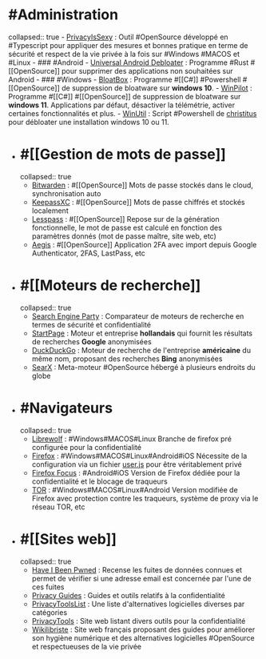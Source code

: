 # #Administration
collapsed:: true
	- [PrivacyIsSexy](https://privacy.sexy/) : Outil #OpenSource développé en #Typescript pour appliquer des mesures et bonnes pratique en terme de sécurité et respect de la vie privée à la fois sur #Windows #MACOS et #Linux
	- ### #Android
		- [Universal Android Debloater](https://github.com/0x192/universal-android-debloater) :  Programme #Rust #[[OpenSource]] pour supprimer des applications non souhaitées sur Android
	- ### #Windows
		- [BloatBox](https://github.com/builtbybel/bloatbox#community-package) :  Programme #[[C#]] #Powershell #[[OpenSource]] de suppression de bloatware sur **windows 10**.
		- [WinPilot](https://github.com/builtbybel/Winpilot) : Programme #[[C#]] #[[OpenSource]] de suppression de bloatware sur **windows 11**. Applications par défaut, désactiver la télémétrie, activer certaines fonctionnalités et plus.
		- [WinUtil](https://github.com/ChrisTitusTech/winutil) : Script #Powershell de [christitus](https://www.youtube.com/channel/UCg6gPGh8HU2U01vaFCAsvmQ) pour débloater une installation windows 10 ou 11.
- # #[[Gestion de mots de passe]]
  collapsed:: true
	- [Bitwarden](https://bitwarden.com/) : #[[OpenSource]] Mots de passe stockés dans le cloud, synchronisation auto
	- [KeepassXC](https://keepassxc.org/) : #[[OpenSource]] Mots de passe chiffrés et stockés localement
	- [Lesspass](https://www.lesspass.com/#/) : #[[OpenSource]] Repose sur de la génération fonctionnelle, le mot de passe est calculé en fonction des paramètres donnés (mot de passe maître, site web, etc)
	- [Aegis](https://getaegis.app/) : #[[OpenSource]] Application 2FA avec import depuis Google Authenticator, 2FAS, LastPass, etc
- # #[[Moteurs de recherche]]
  collapsed:: true
	- [Search Engine Party](https://searchengine.party/) : Comparateur de moteurs de recherche en termes de sécurité et confidentialité
	- [StartPage](https://www.startpage.com/) : Moteur et entreprise **hollandais** qui fournit les résultats de recherches **Google** anonymisées
	- [DuckDuckGo](https://duckduckgo.com/) : Moteur de recherche de l'entreprise **américaine** du même nom, proposant des recherches **Bing** anonymisées
	- [SearX](https://searx.space/) : Meta-moteur #OpenSource hébergé à plusieurs endroits du globe
- # #Navigateurs
  collapsed:: true
	- [Librewolf](https://librewolf.net/) : #Windows#MACOS#Linux Branche de firefox pré configurée pour la confidentialité
	- [Firefox](https://www.mozilla.org/fr/firefox/) : #Windows#MACOS#Linux#Android#iOS Nécessite de la configuration via un fichier [user.js](https://github.com/yokoffing/Betterfox/blob/main/user.js) pour être véritablement privé
	- [Firefox Focus](https://www.mozilla.org/fr/firefox/browsers/mobile/focus/) : #Android#iOS Version de Firefox dédiée pour la confidentialité et le blocage de traqueurs
	- [TOR](https://www.torproject.org/) : #Windows#MACOS#Linux#Android Version modifiée de Firefox avec protection contre les traqueurs, système de proxy via le réseau TOR, etc
- # #[[Sites web]]
  collapsed:: true
	- [Have I Been Pwned](https://haveibeenpwned.com/) : Recense les fuites de données connues et permet de vérifier si une adresse email est concernée par l'une de ces fuites
	- [Privacy Guides](https://www.privacyguides.org/fr/tools/) : Guides et outils relatifs à la confidentialité
	- [PrivacyToolsList](https://privacytoolslist.com/) : Une liste d'alternatives logicielles diverses par catégories
	- [PrivacyTools](https://www.privacytools.io/) : Site web listant divers outils pour la confidentialité
	- [Wikilibriste](https://wikilibriste.fr/debutant/logiciel-alternative-libre) : Site web français proposant des guides pour améliorer son hygiène numérique et des alternatives logicielles #OpenSource et respectueuses de la vie privée